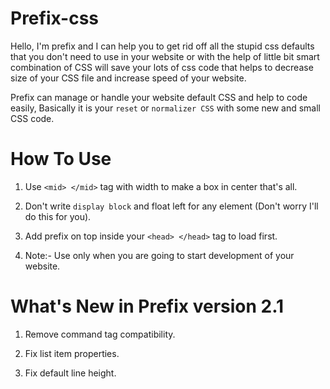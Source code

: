 # Prefix-css

Hello, I'm prefix and I can help you to get rid off all the stupid css defaults that you don't need to use in your website or with the help of little bit smart combination of CSS will save your lots of css code that helps to decrease size of your CSS file and increase speed of your website.

Prefix can manage or handle your website default CSS and help to code easily, Basically it is your `reset` or `normalizer CSS` with some new and small CSS code.



# How To Use

1. Use `<mid> </mid>` tag with width to make a box in center that's all.

2. Don't write `display block` and float left for any element (Don't worry I'll do this for you).

3. Add prefix on top inside your `<head> </head>` tag to load first.

4. Note:- Use only when you are going to start development of your website.



# What's New in Prefix version 2.1

1. Remove command tag compatibility.

2. Fix list item properties.

3. Fix default line height.



